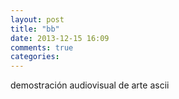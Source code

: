 ```yaml
---
layout: post
title: "bb"
date: 2013-12-15 16:09
comments: true
categories: 
---
```

demostración audiovisual de arte ascii

